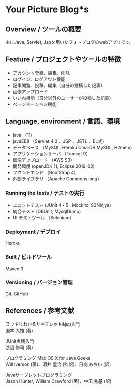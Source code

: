 # Your Picture Blog*s 

## Overview / ツールの概要

主にJava, Servlet, Jspを用いたフォトブログのwebアプリです。

## Feature / プロジェクトやツールの特徴
- アカウント登録、編集、削除
- ログイン、ログアウト機能
- 記事閲覧、投稿、編集（自分の投稿した記事）
- 画像アップロード
- いいね機能（自分以外のユーサーが投稿した記事）
- ページネーション機能

## Language, environment / 言語、環境
- java （11）
- javaEE8 （Servlet 4.0 、JSP 、JSTL 、EL式）
- データベース （MySQL, Heroku ClearDB MySQL, H2mem)
- アプリケーションサーバ （Tomcat 9）
- 画像アップロード （AWS S3）
- 開発環境 (openJDK 11, Eclipse 2019-03)
- フロントエンド （BootStrap 4）
- 外部ライブラリ  （Apache Commons.lang）

### Running the tests / テストの実行
- ユニットテスト   (JUnit 4・5 , Mockito, S3Ninjya)
- 統合テスト     (DBUnit, MysqlDump)
- UI テストツール （Selenium）

### Deployment / デプロイ
Heroku

### Built / ビルドツール
Maven 3

### Versioning / バージョン管理
Git, GitHub


## References / 参考文献

スッキリわかるサーブレット&jsp入門  
国本 大悟 (著)

JUnit実践入門  
渡辺 修司 (著)

プログラミング Mac OS X for Java Geeks  
Will Iverson (著)、酒井 皇治 (監訳)、日向 あおい (訳)

Javaサーブレットプログラミング  
Jason Hunter, William Crawford (著)、中田 秀基 (訳)







